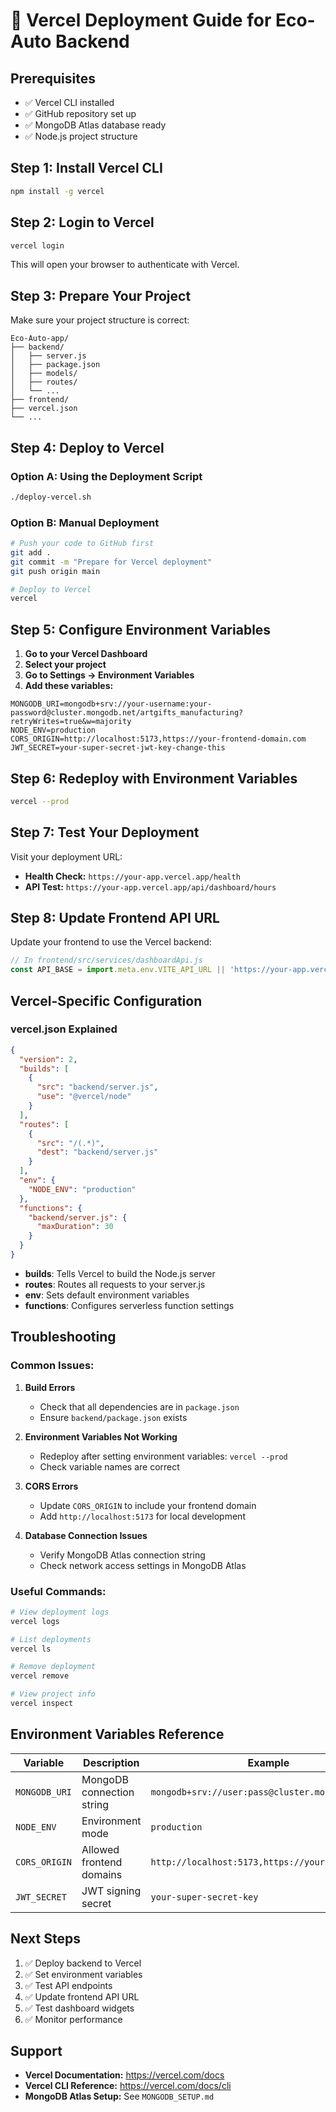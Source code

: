 # 🚀 Vercel Deployment Guide for Eco-Auto Backend

## Prerequisites

- ✅ Vercel CLI installed
- ✅ GitHub repository set up
- ✅ MongoDB Atlas database ready
- ✅ Node.js project structure

## Step 1: Install Vercel CLI

```bash
npm install -g vercel
```

## Step 2: Login to Vercel

```bash
vercel login
```

This will open your browser to authenticate with Vercel.

## Step 3: Prepare Your Project

Make sure your project structure is correct:

```
Eco-Auto-app/
├── backend/
│   ├── server.js
│   ├── package.json
│   ├── models/
│   ├── routes/
│   └── ...
├── frontend/
├── vercel.json
└── ...
```

## Step 4: Deploy to Vercel

### Option A: Using the Deployment Script

```bash
./deploy-vercel.sh
```

### Option B: Manual Deployment

```bash
# Push your code to GitHub first
git add .
git commit -m "Prepare for Vercel deployment"
git push origin main

# Deploy to Vercel
vercel
```

## Step 5: Configure Environment Variables

1. **Go to your Vercel Dashboard**
2. **Select your project**
3. **Go to Settings → Environment Variables**
4. **Add these variables:**

```
MONGODB_URI=mongodb+srv://your-username:your-password@cluster.mongodb.net/artgifts_manufacturing?retryWrites=true&w=majority
NODE_ENV=production
CORS_ORIGIN=http://localhost:5173,https://your-frontend-domain.com
JWT_SECRET=your-super-secret-jwt-key-change-this
```

## Step 6: Redeploy with Environment Variables

```bash
vercel --prod
```

## Step 7: Test Your Deployment

Visit your deployment URL:
- **Health Check:** `https://your-app.vercel.app/health`
- **API Test:** `https://your-app.vercel.app/api/dashboard/hours`

## Step 8: Update Frontend API URL

Update your frontend to use the Vercel backend:

```javascript
// In frontend/src/services/dashboardApi.js
const API_BASE = import.meta.env.VITE_API_URL || 'https://your-app.vercel.app';
```

## Vercel-Specific Configuration

### vercel.json Explained

```json
{
  "version": 2,
  "builds": [
    {
      "src": "backend/server.js",
      "use": "@vercel/node"
    }
  ],
  "routes": [
    {
      "src": "/(.*)",
      "dest": "backend/server.js"
    }
  ],
  "env": {
    "NODE_ENV": "production"
  },
  "functions": {
    "backend/server.js": {
      "maxDuration": 30
    }
  }
}
```

- **builds**: Tells Vercel to build the Node.js server
- **routes**: Routes all requests to your server.js
- **env**: Sets default environment variables
- **functions**: Configures serverless function settings

## Troubleshooting

### Common Issues:

1. **Build Errors**
   - Check that all dependencies are in `package.json`
   - Ensure `backend/package.json` exists

2. **Environment Variables Not Working**
   - Redeploy after setting environment variables: `vercel --prod`
   - Check variable names are correct

3. **CORS Errors**
   - Update `CORS_ORIGIN` to include your frontend domain
   - Add `http://localhost:5173` for local development

4. **Database Connection Issues**
   - Verify MongoDB Atlas connection string
   - Check network access settings in MongoDB Atlas

### Useful Commands:

```bash
# View deployment logs
vercel logs

# List deployments
vercel ls

# Remove deployment
vercel remove

# View project info
vercel inspect
```

## Environment Variables Reference

| Variable | Description | Example |
|----------|-------------|---------|
| `MONGODB_URI` | MongoDB connection string | `mongodb+srv://user:pass@cluster.mongodb.net/db` |
| `NODE_ENV` | Environment mode | `production` |
| `CORS_ORIGIN` | Allowed frontend domains | `http://localhost:5173,https://your-app.com` |
| `JWT_SECRET` | JWT signing secret | `your-super-secret-key` |

## Next Steps

1. ✅ Deploy backend to Vercel
2. ✅ Set environment variables
3. ✅ Test API endpoints
4. ✅ Update frontend API URL
5. ✅ Test dashboard widgets
6. ✅ Monitor performance

## Support

- **Vercel Documentation:** https://vercel.com/docs
- **Vercel CLI Reference:** https://vercel.com/docs/cli
- **MongoDB Atlas Setup:** See `MONGODB_SETUP.md`
